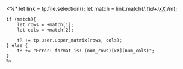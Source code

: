 <%*
	let link = tp.file.selection();
	let match = link.match(/.*(\d+)[xX](\d+).*/m);

	if (match){
		let rows = +match[1];
		let cols = +match[2];
		
		tR += tp.user.upper_matrix(rows, cols);
	} else {
		tR += "Error: format is: (num_rows)[xX](num_cols)";
	}
	%>
